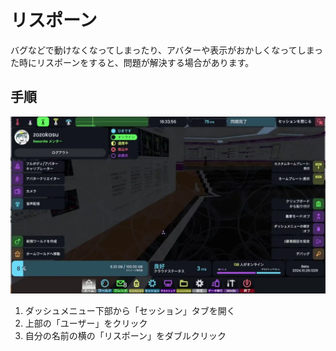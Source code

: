 # リスポーン
バグなどで動けなくなってしまったり、アバターや表示がおかしくなってしまった時にリスポーンをすると、問題が解決する場合があります。
## 手順
![リスポーンの手順](../image/respawn.webp)
1. ダッシュメニュー下部から「セッション」タブを開く
2. 上部の「ユーザー」をクリック
3. 自分の名前の横の「リスポーン」をダブルクリック